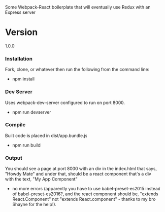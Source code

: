 Some Webpack-React boilerplate that will eventually use Redux with an Express server

# Version
1.0.0

### Installation
Fork, clone, or whatever then run the following from the command line:
- npm install

### Dev Server
Uses webpack-dev-server configured to run on port 8000.
- npm run devserver

### Compile
Built code is placed in dist/app.bundle.js
- npm run build

### Output
You should see a page at port 8000 with an div in the index.html that says, "Howdy Mate" and under that, should be a react component that's a div with the text, "My App Component"
- no more errors (apparently you have to use babel-preset-es2015 instead of babel-preset-es2016?, and the react component should be, "extends React.Component" not "extends React.component" - thanks to my bro Shayne for the help!).
